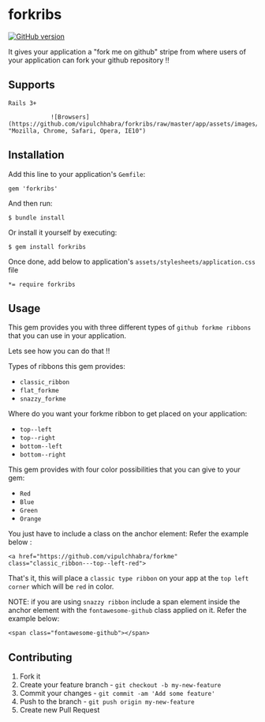 # forkribs

[![GitHub version](https://badge.fury.io/gh/vipulchhabra%2Fforkme.png)](http://badge.fury.io/gh/vipulchhabra%2Fforkme)

It gives your application a "fork me on github" stripe from where users of your application can fork your github repository !!

## Supports

    Rails 3+

                ![Browsers](https://github.com/vipulchhabra/forkribs/raw/master/app/assets/images/browsers.jpg "Mozilla, Chrome, Safari, Opera, IE10")

## Installation

Add this line to your application's `Gemfile`:

    gem 'forkribs'

And then run:

    $ bundle install

Or install it yourself by executing:

    $ gem install forkribs

Once done, add below to application's `assets/stylesheets/application.css` file

    *= require forkribs    

## Usage

This gem provides you with three different types of `github forkme ribbons` that you can use in your application.

Lets see how you can do that !!

Types of ribbons this gem provides:
 - `classic_ribbon`
 - `flat_forkme`
 - `snazzy_forkme`

Where do you want your forkme ribbon to get placed on your application:
 - `top--left`
 - `top--right`
 - `bottom--left`
 - `bottom--right`

This gem provides with four color possibilities that you can give to your gem:
 - `Red`
 - `Blue`
 - `Green`
 - `Orange`

You just have to include a class on the anchor element: Refer the example below :

    <a href="https://github.com/vipulchhabra/forkme" class="classic_ribbon---top--left-red">
  
 That's it, this will place a `classic type ribbon` on your app at the `top left corner` which will be `red` in color.

NOTE: if you are using `snazzy ribbon` include a span element inside the anchor element with the `fontawesome-github` class applied on it. Refer the example below:

    <span class="fontawesome-github"></span>

## Contributing

1. Fork it
2. Create your feature branch - `git checkout -b my-new-feature`
3. Commit your changes - `git commit -am 'Add some feature'`
4. Push to the branch - `git push origin my-new-feature`
5. Create new Pull Request